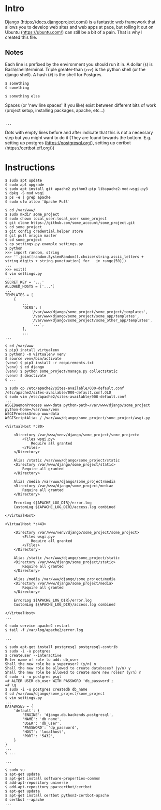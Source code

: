 # Intro
Django (https://docs.djangoproject.com/) is a fantastic web framework that allows you to develop web sites and web apps at pace, but rolling it out on Ubuntu (https://ubuntu.com/) can still be a bit of a pain. That is why I created this file.

## Notes

Each line is prefixed by the environment you should run it in. A dollar (`$`) is Bash\shell\terminal. Triple greater-than (`>>>`) is the python shell (or the django shell). A hash (`#`) is the shell for Postgres.

```
$ something
$ something

$ something else
```

Spaces (or 'new line spaces' if you like) exist between different bits of work (project setup, installing packages, apache, etc...)

```

...

```

Dots with empty lines before and after indicate that this is not a necessary step but you might want to do it (They are found towards the bottom. E.g. setting up postgres (https://postgresql.org/), setting up certbot (https://certbot.eff.org/))

# Instructions

```
$ sudo apt update
$ sudo apt upgrade
$ sudo apt install git apache2 python3-pip libapache2-mod-wsgi-py3
$ dpkg -S mod_wsgi
$ ps -e | grep apache
$ sudo ufw allow 'Apache Full'

$ cd /var/www/
$ sudo mkdir some_project
$ sudo chown local_user:local_user some_project
$ git clone https://github.com/some_account/some_project.git
$ cd some_project
$ git config credential.helper store
$ git pull origin master
$ cd some_project
$ cp settings.py.example settings.py
$ python
>>> import random, string
>>> ''.join([random.SystemRandom().choice(string.ascii_letters + string.digits + string.punctuation) for _ in range(50)])
...
>>> exit()
$ vim settings.py
...
SECRET_KEY = '...'
ALLOWED_HOSTS = ['...']
...
TEMPLATES = [
    {
        ...
        'DIRS': [
            '/var/www/django/some_project/some_project/templates',
            '/var/www/django/some_project/some_app/templates',
            '/var/www/django/some_project/some_other_app/templates',
            '...',
        ],
        ...
...

$ cd /var/www
$ pip3 install virtualenv
$ python3 -m virtualenv venv
$ source venv/bin/activate
(venv) $ pip3 install -r requirements.txt
(venv) $ cd django
(venv) $ python some_project/manage.py collectstatic
(venv) $ deactivate
$ ...

$ sudo cp /etc/apache2/sites-available/000-default.conf /etc/apache2/sites-available/000-default.conf.OLD
$ sudo vim /etc/apache2/sites-available/000-default.conf
...
WSGIDaemonProcess www-data python-path=/var/www/django/some_project python-home=/var/www/venv
WSGIProcessGroup www-data
WSGIScriptAlias / /var/www/django/some_project/some_project/wsgi.py

<VirtualHost *:80>

    <Directory /var/www/venv/django/some_project/some_project>
        <Files wsgi.py>
            Require all granted
        </Files>
    </Directory>

    Alias /static /var/www/django/some_project/static
    <Directory /var/www/django/some_project/static>
        Require all granted
    </Directory>

    Alias /media /var/www/django/some_project/media
    <Directory /var/www/django/some_project/media>
        Require all granted
    </Directory>

    ErrorLog ${APACHE_LOG_DIR}/error.log
    CustomLog ${APACHE_LOG_DIR}/access.log combined

</VirtualHost>

<VirtualHost *:443>

    <Directory /var/www/venv/django/some_project/some_project>
        <Files wsgi.py>
            Require all granted
        </Files>
    </Directory>

    Alias /static /var/www/django/some_project/static
    <Directory /var/www/django/some_project/static>
        Require all granted
    </Directory>

    Alias /media /var/www/django/some_project/media
    <Directory /var/www/django/some_project/media>
        Require all granted
    </Directory>

    ErrorLog ${APACHE_LOG_DIR}/error.log
    CustomLog ${APACHE_LOG_DIR}/access.log combined

</VirtualHost>
...

$ sudo service apache2 restart
$ tail -f /var/log/apache2/error.log

...

$ sudo apt-get install postgresql postgresql-contrib
$ sudo -i -u postgres
$ createuser --interactive
Enter name of role to add: db_user
Shall the new role be a superuser? (y/n) n
Shall the new role be allowed to create databases? (y/n) y
Shall the new role be allowed to create more new roles? (y/n) n
$ sudo -i -u postgres psql
=# ALTER USER db_user WITH PASSWORD 'db_password';
=# \q
$ sudo -i -u postgres createdb db_name
$ cd /var/www/django/some_project/some_project
$ vim settings.py
...
DATABASES = {
    'default': {
        'ENGINE': 'django.db.backends.postgresql',
        'NAME': 'db_name',
        'USER': 'db_user',
        'PASSWORD': 'dp_password',
        'HOST': 'localhost',
        'PORT': '5432',
    }
}
...
$ ...

...

$ sudo su
$ apt-get update
$ apt-get install software-properties-common
$ add-apt-repository universe
$ add-apt-repository ppa:certbot/certbot
$ apt-get update
$ apt-get install certbot python3-certbot-apache
$ certbot --apache
...
```
